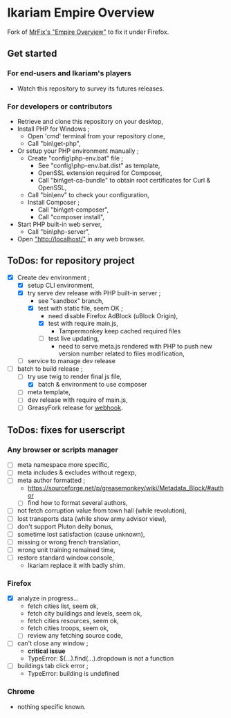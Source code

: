 # Ikariam Empire Overview
Fork of [MrFix's "Empire Overview"](https://greasyfork.org/fr/scripts/456297-empire-overview) to fix it under Firefox.

## Get started

### For end-users and Ikariam's players
- Watch this repository to survey its futures releases.

### For developers or contributors
- Retrieve and clone this repository on your desktop,
- Install PHP for Windows ;
  - Open 'cmd' terminal from your repository clone,
  - Call "bin\get-php",
- Or setup your PHP environment manually ;
  - Create "config\php-env.bat" file ;
    - See "config\php-env.bat.dist" as template,
    - OpenSSL extension required for Composer,
    - Call "bin\get-ca-bundle" to obtain root certificates for Curl & OpenSSL,
  - Call "bin\env" to check your configuration,
  - Install Composer ;
    - Call "bin\get-composer",
    - Call "composer install", 
- Start PHP built-in web server,
  - Call "bin\php-server",
-   Open ["http://localhost/"](http://localhost/) in any web browser.

## ToDos: for repository project
- [x] Create dev environment ;
  - [x] setup CLI environment,
  - [x] try serve dev release with PHP built-in server ;
    - see "sandbox" branch,  
    - [x] test with static file, seem OK ;
      - need disable Firefox AdBlock (uBlock Origin),
      - [x] test with require main.js,
        - Tampermonkey keep cached required files
      - [ ] test live updating,
        - need to serve meta.js rendered with PHP to push new version number related to files modification,
  - [ ] service to manage dev release
- [ ] batch to build release ;
  - [ ] try use twig to render final js file,
    - [x] batch & environment to use composer
  - [ ] meta template,
  - [ ] dev release with require of main.js,
  - [ ] GreasyFork release for [webhook](https://greasyfork.org/fr/users/webhook-info).

## ToDos: fixes for userscript

### Any browser or scripts manager
- [ ] meta namespace more specific,
- [ ] meta includes & excludes without regexp,
- [ ] meta author formatted ;
  - https://sourceforge.net/p/greasemonkey/wiki/Metadata_Block/#author
  - [ ] find how to format several authors,
- [ ] not fetch corruption value from town hall (while revolution),
- [ ] lost transports data (while show army advisor view),
- [ ] don't support Pluton deity bonus,
- [ ] sometime lost satisfaction (cause unknown),
- [ ] missing or wrong french translation,
- [ ] wrong unit training remained time,
- [ ] restore standard window.console,
  - Ikariam replace it with badly shim.

### Firefox
- [x] analyze in progress...
  - fetch cities list, seem ok,
  - fetch city buildings and levels, seem ok,
  - fetch cities resources, seem ok,
  - fetch cities troops, seem ok,
  - [ ] review any fetching source code,
- [ ] can't close any window ;
  - **critical issue**
  - TypeError: $(...).find(...).dropdown is not a function
- [ ] buildings tab click error ;
  - TypeError: building is undefined

### Chrome
- nothing specific known.

